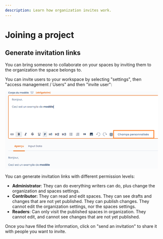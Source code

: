 ```yaml
---
description: Learn how organization invites work.
---
```


# Joining a project

## Generate invitation links

You can bring someone to collaborate on your spaces by inviting them to the organization the space belongs to.

You can invite users to your workspace by selecting "settings", then "access management / Users" and then "invite user":

![](<../../.gitbook/assets/image (5) (1).png>)

You can generate invitation links with different permission levels:

* **Administrator**: They can do everything writers can do, plus change the organization and spaces settings.
* **Contributor:** They can read and edit spaces. They can see drafts and changes that are not yet published. They can publish changes. They cannot edit the organization settings, nor the spaces settings.
* **Readers**: Can only visit the published spaces in organization. They cannot edit, and cannot see changes that are not yet published.

Once you have filled the information, click on "send an invitation" to share it with people you want to invite.

